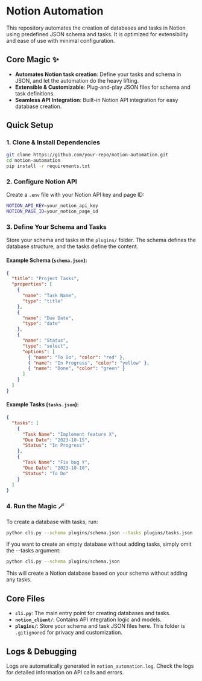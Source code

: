 # Notion Automation

This repository automates the creation of databases and tasks in Notion using predefined JSON schema and tasks. It is optimized for extensibility and ease of use with minimal configuration.

## Core Magic ✨

- **Automates Notion task creation**: Define your tasks and schema in JSON, and let the automation do the heavy lifting.
- **Extensible & Customizable**: Plug-and-play JSON files for schema and task definitions.
- **Seamless API Integration**: Built-in Notion API integration for easy database creation.

## Quick Setup

### 1. Clone & Install Dependencies

```bash
git clone https://github.com/your-repo/notion-automation.git
cd notion-automation
pip install -r requirements.txt
```

### 2. Configure Notion API

Create a `.env` file with your Notion API key and page ID:

```bash
NOTION_API_KEY=your_notion_api_key
NOTION_PAGE_ID=your_notion_page_id
```

### 3. Define Your Schema and Tasks

Store your schema and tasks in the `plugins/` folder. The schema defines the database structure, and the tasks define the content.

#### Example Schema (`schema.json`):

```json
{
  "title": "Project Tasks",
  "properties": [
    {
      "name": "Task Name",
      "type": "title"
    },
    {
      "name": "Due Date",
      "type": "date"
    },
    {
      "name": "Status",
      "type": "select",
      "options": [
        { "name": "To Do", "color": "red" },
        { "name": "In Progress", "color": "yellow" },
        { "name": "Done", "color": "green" }
      ]
    }
  ]
}
```

#### Example Tasks (`tasks.json`):

```json
{
  "tasks": [
    {
      "Task Name": "Implement feature X",
      "Due Date": "2023-10-15",
      "Status": "In Progress"
    },
    {
      "Task Name": "Fix bug Y",
      "Due Date": "2023-10-10",
      "Status": "To Do"
    }
  ]
}
```

### 4. Run the Magic 🪄

To create a database with tasks, run:

```bash
python cli.py --schema plugins/schema.json --tasks plugins/tasks.json
```

If you want to create an empty database without adding tasks, simply omit the --tasks argument:

```bash
python cli.py --schema plugins/schema.json
```

This will create a Notion database based on your schema without adding any tasks.

## Core Files

- **`cli.py`**: The main entry point for creating databases and tasks.
- **`notion_client/`**: Contains API integration logic and models.
- **`plugins/`**: Store your schema and task JSON files here. This folder is `.gitignore`d for privacy and customization.

## Logs & Debugging

Logs are automatically generated in `notion_automation.log`. Check the logs for detailed information on API calls and errors.
